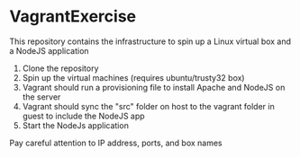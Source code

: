 # VagrantExercise
This repository contains the infrastructure to spin up a Linux virtual box and a NodeJS application

1. Clone the repository
2. Spin up the virtual machines (requires ubuntu/trusty32 box)
3. Vagrant should run a provisioning file to install Apache and NodeJS on the server
4. Vagrant should sync the "src" folder on host to the vagrant folder in guest to include the NodeJS app
5. Start the NodeJs application

Pay careful attention to IP address, ports, and box names
